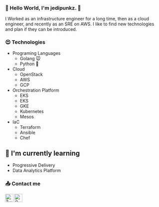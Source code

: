 ### 🍱 Hello World, I'm jedipunkz. 🍱

I Worked as an infrastructure engineer for a long time, then as a cloud engineer, and recently as an SRE on AWS. I like to find new technologies and plan if they can be introduced.

### 😍 Technologies

- Programing Languages
  - Golang 🐭
  - Python 🐍
- Cloud
  - OpenStack
  - AWS
  - GCP
- Orchestration Platform
  - EKS
  - EKS
  - GKE
  - Kubernetes
  - Mesos
- IaC
  - Terraform
  - Ansible
  - Chef

## 📕 I'm currently learning

- Progressive Delivery
- Data Analytics Platform

### 📤 Contact me

<a href="https://twitter.com/jedipunkz">
  <img align="left" alt="Twitter" width="26px" src="https://github.com/TheDudeThatCode/TheDudeThatCode/blob/master/Assets/Twitter.svg" />
</a>
<a href="mailto:tomokazu.hirai@gmail.com">
  <img align="left" alt="Gmail" width="26px" src="https://github.com/TheDudeThatCode/TheDudeThatCode/blob/master/Assets/Gmail.svg" />
</a>

